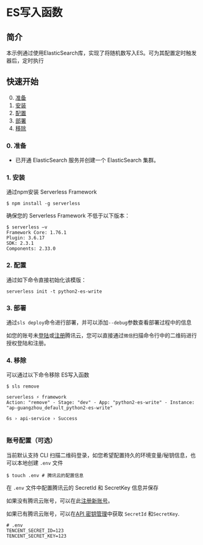 # ES写入函数

## 简介

本示例通过使用ElasticSearch库，实现了将随机数写入ES。可为其配置定时触发器后，定时执行

## 快速开始

0. [准备](#0-准备)
1. [安装](#1-安装)
2. [配置](#2-配置)
3. [部署](#3-部署)
4. [移除](#4-移除)

### 0. 准备
- 已开通 ElasticSearch 服务并创建一个 ElasticSearch 集群。

### 1. 安装

通过npm安装 Serverless Framework

```console
$ npm install -g serverless
```

确保您的 Serverless Framework 不低于以下版本：

```shell
$ serverless –v
Framework Core: 1.76.1
Plugin: 3.6.17
SDK: 2.3.1
Components: 2.33.0
```


### 2. 配置

通过如下命令直接初始化该模版：

```
serverless init -t python2-es-write
```

### 3. 部署

通过`sls deploy`命令进行部署，并可以添加`--debug`参数查看部署过程中的信息

如您的账号未[登陆](https://cloud.tencent.com/login)或[注册](https://cloud.tencent.com/register)腾讯云，您可以直接通过`微信`扫描命令行中的二维码进行授权登陆和注册。

### 4. 移除

可以通过以下命令移除 ES写入函数

```console
$ sls remove 

serverless ⚡ framework
Action: "remove" - Stage: "dev" - App: "python2-es-write" - Instance: "ap-guangzhou_default_python2-es-write"

6s › api-service › Success
  
```

### 账号配置（可选）

当前默认支持 CLI 扫描二维码登录，如您希望配置持久的环境变量/秘钥信息，也可以本地创建 `.env` 文件

```console
$ touch .env # 腾讯云的配置信息
```

在 `.env` 文件中配置腾讯云的 SecretId 和 SecretKey 信息并保存

如果没有腾讯云账号，可以在此[注册新账号](https://cloud.tencent.com/register)。

如果已有腾讯云账号，可以在[API 密钥管理](https://console.cloud.tencent.com/cam/capi)中获取 `SecretId` 和`SecretKey`.

```
# .env
TENCENT_SECRET_ID=123
TENCENT_SECRET_KEY=123
```